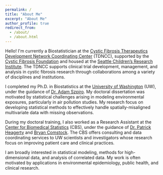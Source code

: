 ```yaml
---
permalink: /
title: "About Me"
excerpt: "About Me"
author_profile: true
redirect_from: 
  - /about/
  - /about.html
---
```


Hello! I'm currently a Biostatistician at the [Cystic Fibrosis Therapeutics Development Network Coordinating Center](https://www.cff.org/Research/Researcher-Resources/Therapeutics-Development-Network/Working-with-the-TDN/Introduction-to-the-Therapeutics-Development-Network/) (TDNCC), supported by the [Cystic Fibrosis Foundation](https://www.cff.org/) and housed at the [Seattle Children’s Research Institute](https://www.seattlechildrens.org/research/). The TDNCC supports clinical trial development, management, and analysis in cystic fibrosis research through collaborations among a variety of disciplines and institutions.

I completed my Ph.D. in Biostatistics at the [University of Washington](https://www.biostat.washington.edu/) (UW), under the guidance of [Dr. Adam Szpiro](https://sites.google.com/uw.edu/adamszpiro/home). My doctoral dissertation was motivated by statistical challenges arising in modeling environmental exposures, particularly in air pollution studies. My research focus on developing statistical methods to effectively handle spatially-misaligned multivariate data with missing observations. 

During my doctoral training, I also worked as a Research Assistant at the [Center for Biomedical Statistics](https://www.biostat.washington.edu/research/centers/cbs) (CBS), under the guidance of [Dr. Patrick Heagerty](https://www.biostat.washington.edu/people/patrick-heagerty) and [Bryan Comstock](https://www.biostat.washington.edu/user/37). The CBS offers consulting and data coordinating services to UW scientists and investigators whose research focus on improving patient care and clinical practices. 

I am broadly interested in statistical modeling, methods for high-dimensional data, and analysis of correlated data. My work is often motivated by applications in environmental epidemiology, public health, and clinical research.


